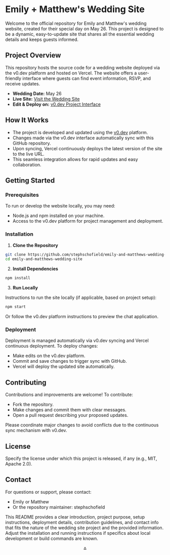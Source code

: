 # Emily + Matthew's Wedding Site

Welcome to the official repository for Emily and Matthew's wedding website, created for their special day on May 26. This project is designed to be a dynamic, easy-to-update site that shares all the essential wedding details and keeps guests informed.

## Project Overview

This repository hosts the source code for a wedding website deployed via the v0.dev platform and hosted on Vercel. The website offers a user-friendly interface where guests can find event information, RSVP, and receive updates.

- **Wedding Date:** May 26
- **Live Site:** [Visit the Wedding Site](https://vercel.com/sschofield-microsoftcos-projects/v0-emily-matthew-s-wedding-may-26)
- **Edit \& Deploy on:** [v0.dev Project Interface](https://v0.dev/chat/projects/2WjcjU4XllF)


## How It Works

- The project is developed and updated using the [v0.dev](https://v0.dev) platform.
- Changes made via the v0.dev interface automatically sync with this GitHub repository.
- Upon syncing, Vercel continuously deploys the latest version of the site to the live URL.
- This seamless integration allows for rapid updates and easy collaboration.


## Getting Started

### Prerequisites

To run or develop the website locally, you may need:

- Node.js and npm installed on your machine.
- Access to the v0.dev platform for project management and deployment.


### Installation

1. **Clone the Repository**
```bash
git clone https://github.com/stephschofield/emily-and-matthews-wedding-site.git
cd emily-and-matthews-wedding-site
```

2. **Install Dependencies**
```bash
npm install
```

3. **Run Locally**

Instructions to run the site locally (if applicable, based on project setup):

```bash
npm start
```

Or follow the v0.dev platform instructions to preview the chat application.

### Deployment

Deployment is managed automatically via v0.dev syncing and Vercel continuous deployment. To deploy changes:

- Make edits on the v0.dev platform.
- Commit and save changes to trigger sync with GitHub.
- Vercel will deploy the updated site automatically.


## Contributing

Contributions and improvements are welcome! To contribute:

- Fork the repository.
- Make changes and commit them with clear messages.
- Open a pull request describing your proposed updates.

Please coordinate major changes to avoid conflicts due to the continuous sync mechanism with v0.dev.

## License

Specify the license under which this project is released, if any (e.g., MIT, Apache 2.0).

## Contact

For questions or support, please contact:

- Emily or Matthew
- Or the repository maintainer: stephschofield

This README provides a clear introduction, project purpose, setup instructions, deployment details, contribution guidelines, and contact info that fits the nature of the wedding site project and the provided information. Adjust the installation and running instructions if specifics about local development or build commands are known.

<div style="text-align: center">⁂</div>

[^1]: https://github.com/stephschofield/emily-and-matthews-wedding-site

[^2]: https://www.youtube.com/watch?v=rCt9DatF63I

[^3]: https://www.youtube.com/watch?v=E6NO0rgFub4

[^4]: https://www.youtube.com/watch?v=QcZKsbgsLa4

